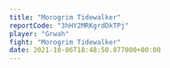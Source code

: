 ```yaml
---
title: "Morogrim Tidewalker"
reportCode: "3hHY2MRKgrdDkTPj"
player: "Grwah"
fight: "Morogrim Tidewalker"
date: 2021-10-06T18:48:50.877000+00:00
---
```

